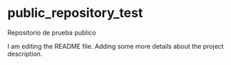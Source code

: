 # public_repository_test
Repositorio de prueba publico

I am editing the README file. Adding some more details about the project description.
